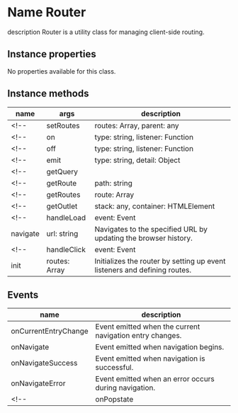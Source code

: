 # Name Router

description Router is a utility class for managing client-side routing.

## Instance properties

No properties available for this class.

## Instance methods

| name          | args        | description                                                                                   |
| ------------- | ----------- | --------------------------------------------------------------------------------------------- |
<!-- | setRoutes     | routes: Array, parent: any | Sets routes recursively with parent-child relationship.                                        | -->
<!-- | on            | type: string, listener: Function | Adds an event listener to the window object for a specified event type.                        | -->
<!-- | off           | type: string, listener: Function | Removes an event listener from the window object for a specified event type.                    | -->
<!-- | emit          | type: string, detail: Object | Emits a custom event from the window object with the specified type and detail.                | -->
<!-- | getQuery      |             | Returns an object containing the parsed query parameters from the current URL.                 | -->
<!-- | getRoute      | path: string | Finds and returns the route object that matches the provided path.                             | -->
<!-- | getRoutes     | route: Array | Retrieves all routes in the hierarchy for a given route.                                       | -->
<!-- | getOutlet     | stack: any, container: HTMLElement | Retrieves the outlet element where a component should be rendered.                             | -->
<!-- | handleLoad    | event: Event | Handles the navigation process when the page loads or the URL changes.                         | -->
| navigate      | url: string | Navigates to the specified URL by updating the browser history.                                 |
<!-- | handleClick   | event: Event | Handles click events on elements with a `routerLink` attribute by navigating to the URL specified in the attribute. | -->
| init          | routes: Array | Initializes the router by setting up event listeners and defining routes.                      |

## Events

| name                | description                                            |
| ------------------- | ------------------------------------------------------ |
| onCurrentEntryChange | Event emitted when the current navigation entry changes. |
| onNavigate          | Event emitted when navigation begins.                 |
| onNavigateSuccess   | Event emitted when navigation is successful.           |
| onNavigateError     | Event emitted when an error occurs during navigation.  |
<!-- | onPopstate          | Event emitted when the window's history changes.      | -->
